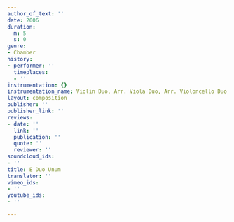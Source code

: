```yaml
---
author_of_text: ''
date: 2006
duration:
  m: 5
  s: 0
genre:
- Chamber
history:
- performer: ''
  timeplaces:
  - ''
instrumentation: {}
instrumentation_name: Violin Duo, Arr. Viola Duo, Arr. Violoncello Duo
layout: composition
publisher: ''
publisher_link: ''
reviews:
- date: ''
  link: ''
  publication: ''
  quote: ''
  reviewer: ''
soundcloud_ids:
- ''
title: E Duo Unum
translator: ''
vimeo_ids:
- ''
youtube_ids:
- ''

---
```

